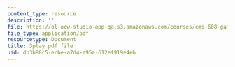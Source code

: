 ```yaml
---
content_type: resource
description: ''
file: https://ol-ocw-studio-app-qa.s3.amazonaws.com/courses/cms-608-game-design-fall-2010/db3b88c5ecbea7d4e95a612ef919e4eb_68555.pdf
file_type: application/pdf
resourcetype: Document
title: 3play pdf file
uid: db3b88c5-ecbe-a7d4-e95a-612ef919e4eb
---
```

